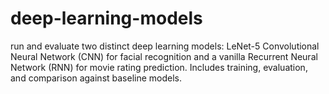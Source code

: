 # deep-learning-models

run and evaluate two distinct deep learning models: LeNet-5 Convolutional Neural Network (CNN) for facial recognition and a vanilla Recurrent Neural Network (RNN) for movie rating prediction. Includes training, evaluation, and comparison against baseline models.
